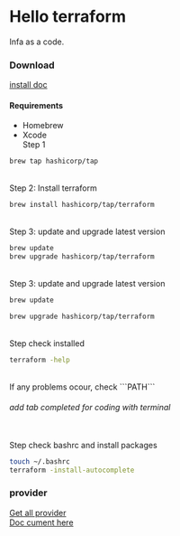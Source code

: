 # Hello terraform

Infa as a code.

### Download

[install doc](https://developer.hashicorp.com/terraform/tutorials/docker-get-started/install-cli)

#### Requirements

- Homebrew
- Xcode
  </br>
  Step 1
  </br>

```bash
brew tap hashicorp/tap
```

</br>
Step 2: Install terraform
</br>

```bash
brew install hashicorp/tap/terraform
```
</br>
Step 3: update and upgrade latest version
</br>

```bash
brew update
brew upgrade hashicorp/tap/terraform
```

</br>
Step 3: update and upgrade latest version
</br>

```bash
brew update

brew upgrade hashicorp/tap/terraform

```

</br>
Step check installed
</br>

```bash
terraform -help

```

</br>
If any problems ocour, check  
```PATH```


###### add tab completed for coding with terminal

</br>
Step check bashrc and install packages
</br>

```bash
touch ~/.bashrc
terraform -install-autocomplete

```

### provider
[Get all provider ](https://registry.terraform.io/browse/providers)
</br>
[Doc cument here](https://registry.terraform.io/providers/hashicorp/aws/latest/docs/resources/ami)
